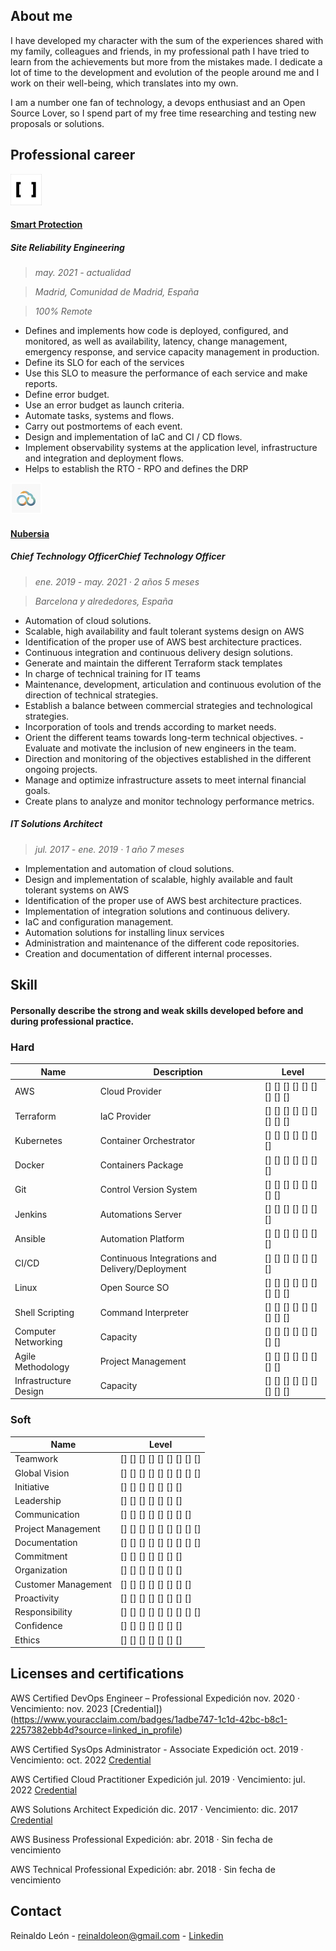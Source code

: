 ## About me

I have developed my character with the sum of the experiences shared with my family, colleagues and friends, in my professional path I have tried to learn from the achievements but more from the mistakes made. I dedicate a lot of time to the development and evolution of the people around me and I work on their well-being, which translates into my own.

I am a number one fan of technology, a devops enthusiast and an Open Source Lover, so I spend part of my free time researching and testing new proposals or solutions.

## Professional career

![Smart Protection](/assets/images/smart-protection.png)  
#### [Smart Protection](https://smartprotection.com/es/) 

##### Site Reliability Engineering
> _may. 2021 - actualidad_

> _Madrid, Comunidad de Madrid, España_

> _100% Remote_

- Defines and implements how code is deployed, configured, and monitored, as well as availability, latency, change management, emergency response, and service capacity management in production.
- Define its SLO for each of the services
- Use this SLO to measure the performance of each service and make reports.
- Define error budget.
- Use an error budget as launch criteria.
- Automate tasks, systems and flows.
- Carry out postmortems of each event.
- Design and implementation of IaC and CI / CD flows.
- Implement observability systems at the application level, infrastructure and integration and deployment flows.
- Helps to establish the RTO - RPO and defines the DRP

![Nubersia](/assets/images/nubersia.png)  
#### [Nubersia](https://nubersia.com/es/) 

##### Chief Technology OfficerChief Technology Officer
> _ene. 2019 - may. 2021 · 2 años 5 meses_

> _Barcelona y alrededores, España_

- Automation of cloud solutions.
- Scalable, high availability and fault tolerant systems design on AWS
- Identification of the proper use of AWS best architecture practices.
- Continuous integration and continuous delivery design solutions.
- Generate and maintain the different Terraform stack templates
- In charge of technical training for IT teams
- Maintenance, development, articulation and continuous evolution of the direction of technical strategies.
- Establish a balance between commercial strategies and technological strategies.
- Incorporation of tools and trends according to market needs.
- Orient the different teams towards long-term technical objectives. - Evaluate and motivate the inclusion of new engineers in the team.
- Direction and monitoring of the objectives established in the different ongoing projects.
- Manage and optimize infrastructure assets to meet internal financial goals.
- Create plans to analyze and monitor technology performance metrics.

##### IT Solutions Architect
> _jul. 2017 - ene. 2019 · 1 año 7 meses_

- Implementation and automation of cloud solutions.
- Design and implementation of scalable, highly available and fault tolerant systems on AWS
- Identification of the proper use of AWS best architecture practices.
- Implementation of integration solutions and continuous delivery.
- IaC and configuration management.
- Automation solutions for installing linux services
- Administration and maintenance of the different code repositories.
- Creation and documentation of different internal processes.




## Skill

#### Personally describe the strong and weak skills developed before and during professional practice.

### Hard

| Name | Description | Level |
|------|-------------|------|
| AWS | Cloud Provider | [] [] [] [] [] [] [] [] [] |
| Terraform | IaC Provider | [] [] [] [] [] [] [] [] [] |
| Kubernetes | Container Orchestrator | [] [] [] [] [] [] [] |
| Docker | Containers Package | [] [] [] [] [] [] [] |
| Git | Control Version System | [] [] [] [] [] [] [] [] |
| Jenkins | Automations Server | [] [] [] [] [] [] [] |
| Ansible | Automation Platform | [] [] [] [] [] [] [] |
| CI/CD | Continuous Integrations and Delivery/Deployment | [] [] [] [] [] [] [] |
| Linux | Open Source SO | [] [] [] [] [] [] [] [] [] |
| Shell Scripting | Command Interpreter | [] [] [] [] [] [] [] [] [] |
| Computer Networking | Capacity | [] [] [] [] [] [] [] [] |
| Agile Methodology | Project Management | [] [] [] [] [] [] [] [] |
| Infrastructure Design | Capacity | [] [] [] [] [] [] [] [] [] |


### Soft

| Name | Level |
|------|------|
| Teamwork | [] [] [] [] [] [] [] [] [] |
| Global Vision | [] [] [] [] [] [] [] [] [] |
| Initiative | [] [] [] [] [] [] [] |
| Leadership | [] [] [] [] [] [] [] |
| Communication | [] [] [] [] [] [] [] [] |
| Project Management | [] [] [] [] [] [] [] [] [] |
| Documentation | [] [] [] [] [] [] [] [] [] |
| Commitment | [] [] [] [] [] [] [] |
| Organization | [] [] [] [] [] [] [] |
| Customer Management | [] [] [] [] [] [] [] [] |
| Proactivity | [] [] [] [] [] [] [] [] |
| Responsibility | [] [] [] [] [] [] [] [] [] |
| Confidence | [] [] [] [] [] [] [] |
| Ethics | [] [] [] [] [] [] [] |


## Licenses and certifications

AWS Certified DevOps Engineer – Professional
Expedición nov. 2020 · Vencimiento: nov. 2023
[Credential])(https://www.youracclaim.com/badges/1adbe747-1c1d-42bc-b8c1-2257382ebb4d?source=linked_in_profile)

AWS Certified SysOps Administrator - Associate
Expedición oct. 2019 · Vencimiento: oct. 2022
[Credential](https://www.youracclaim.com/badges/c9855e57-9f27-484e-9f3b-7a0df9a0d907/linked_in_profile)

AWS Certified Cloud Practitioner
Expedición jul. 2019 · Vencimiento: jul. 2022
[Credential](/assets/images/aws-cloud-practitioner.pdf)  

AWS Solutions Architect
Expedición dic. 2017 · Vencimiento: dic. 2017
[Credential](https://www.youracclaim.com/badges/361c7fea-e04b-49b3-b587-7098bf917fab/linked_in_profile)

AWS Business Professional
Expedición: abr. 2018 · Sin fecha de vencimiento

AWS Technical Professional
Expedición: abr. 2018 · Sin fecha de vencimiento

## Contact

Reinaldo León - reinaldoleon@gmail.com - [Linkedin](https://www.linkedin.com/in/reinaldoleon/)